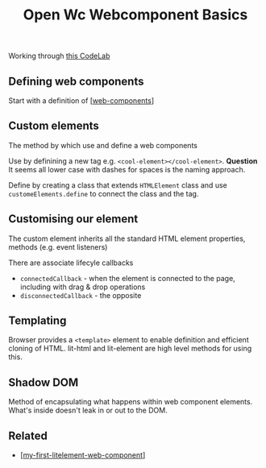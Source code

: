 ﻿---
backlinks:
- title: My First LitElement Web Component
  url: /memex/sense/Web-development/my-first-litelement-web-component.html
title: Open Wc Webcomponent Basics
---
Working through [this CodeLab](https://open-wc.org/codelabs/basics/web-components.html?index=/codelabs/#0)

## Defining web components

Start with a definition of [[web-components]]

## Custom elements

The method by which use and define a web components

Use by definining a new tag e.g. ```<cool-element></cool-element>```. **Question** It seems all lower case with dashes for spaces is the naming approach.

Define by creating a class that extends ```HTMLElement``` class and use ```customeElements.define``` to connect the class and the tag.

## Customising our element

The custom element inherits all the standard HTML element properties, methods (e.g. event listeners)

There are associate lifecyle callbacks

- ```connectedCallback``` - when the element is connected to the page, including with drag & drop operations
- ```disconnectedCallback``` - the opposite

## Templating

Browser provides a ```<template>``` element to enable definition and efficient cloning of HTML. lit-html and lit-element are high level methods for using this.

## Shadow DOM

Method of encapsulating what happens within web component elements. What's inside doesn't leak in or out to the DOM.

## Related

- [[my-first-litelement-web-component]]

[//begin]: # "Autogenerated link references for markdown compatibility"
[web-components]: web-components "Web Components"
[my-first-litelement-web-component]: my-first-litelement-web-component "My First LitElement Web Component"
[//end]: # "Autogenerated link references"